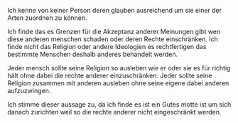 Ich kenne von keiner Person deren glauben ausreichend um sie einer der Arten zuordnen zu können.

Ich finde das es Grenzen für die Akzeptanz anderer Meinungen gibt wen diese anderen menschen schaden oder deren Rechte einschränken.
Ich finde nicht das Religion oder andere Ideologien es rechtfertigen das bestimmte Menschen deshalb anderes behandelt werden.

Jeder mensch sollte seine Religion so ausleben wie er oder sie es für richtig hält ohne dabei die rechte anderer einzuschränken. Jeder sollte seine Religion zusammen mit anderen ausleben ohne seine eigene dabei anderen aufzuzwingen.

Ich stimme dieser aussage zu, da ich finde es ist ein Gutes motte ist um sich danach zurichten weil so die rechte anderer nicht eingeschränkt werden.
